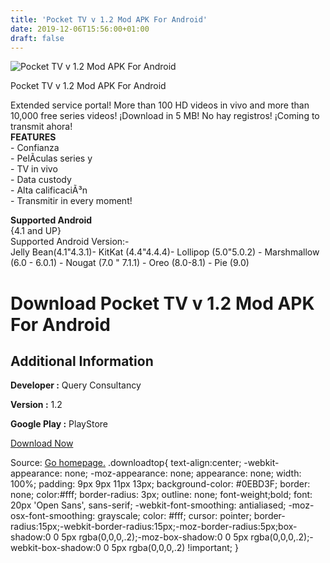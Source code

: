 ```yaml
---
title: 'Pocket TV v 1.2 Mod APK For Android'
date: 2019-12-06T15:56:00+01:00
draft: false
---
```


![Pocket TV v 1.2 Mod APK For Android](https://i0.wp.com/apkhome.net/wp-content/uploads/2019/12/Pocket-TV-v-1.2-APK-Mod.png "Pocket TV v 1.2 Mod APK For Android")

  

Pocket TV v 1.2 Mod APK For Android

Extended service portal! More than 100 HD videos in vivo and more than 10,000 free series videos! ¡Download in 5 MB! No hay registros! ¡Coming to transmit ahora!  
**FEATURES**  
\- Confianza  
\- PelÃ­culas series y  
\- TV in vivo  
\- Data custody  
\- Alta calificaciÃ³n  
\- Transmitir in every moment!

**Supported Android**  
{4.1 and UP}  
Supported Android Version:-  
Jelly Bean(4.1"4.3.1)- KitKat (4.4"4.4.4)- Lollipop (5.0"5.0.2) - Marshmallow (6.0 - 6.0.1) - Nougat (7.0 " 7.1.1) - Oreo (8.0-8.1) - Pie (9.0)

Download Pocket TV v 1.2 Mod APK For Android
============================================

Additional Information
----------------------

**Developer :** Query Consultancy

**Version :** 1.2

**Google Play :** PlayStore

  

[Download Now](https://store4app.co/post/pocket-tv-v-1-2-mod-apk-for-android_1575200126)

  
Source: [Go homepage.](https://store4app.co/post/pocket-tv-v-1-2-mod-apk-for-android_1575200126) .downloadtop{ text-align:center; -webkit-appearance: none; -moz-appearance: none; appearance: none; width: 100%; padding: 9px 9px 11px 13px; background-color: #0EBD3F; border: none; color:#fff; border-radius: 3px; outline: none; font-weight;bold; font: 20px 'Open Sans', sans-serif; -webkit-font-smoothing: antialiased; -moz-osx-font-smoothing: grayscale; color: #fff; cursor: pointer; border-radius:15px;-webkit-border-radius:15px;-moz-border-radius:5px;box-shadow:0 0 5px rgba(0,0,0,.2);-moz-box-shadow:0 0 5px rgba(0,0,0,.2);-webkit-box-shadow:0 0 5px rgba(0,0,0,.2) !important; }